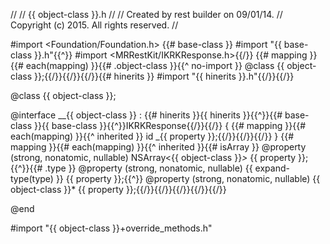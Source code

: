 //
//  {{ object-class }}.h
//
//  Created by rest builder on 09/01/14.
//  Copyright (c) 2015. All rights reserved.
//

#import <Foundation/Foundation.h>
{{# base-class }}
#import "{{ base-class }}.h"{{^}}
#import <MRRestKit/IKRKResponse.h>{{/}}
{{# mapping }}{{# each(mapping) }}{{# .object-class }}{{^ no-import }}
@class {{ object-class }};{{/}}{{/}}{{/}}{{# hinerits }}
#import "{{ hinerits }}.h"{{/}}{{/}}

@class {{ object-class }};

@interface __{{ object-class }} : {{# hinerits }}{{ hinerits }}{{^}}{{# base-class }}{{ base-class }}{{^}}IKRKResponse{{/}}{{/}}
{ {{# mapping }}{{# each(mapping) }}{{^ inherited }}
   id _{{ property }};{{/}}{{/}}{{/}}
}
{{# mapping }}{{# each(mapping) }}{{^ inherited }}{{# isArray }}
@property (strong, nonatomic, nullable) NSArray<{{ object-class }}*>* {{ property }};{{^}}{{# .type }}
@property (strong, nonatomic, nullable) {{ expand-type(type) }} {{ property }};{{^}}
@property (strong, nonatomic, nullable) {{ object-class }}* {{ property }};{{/}}{{/}}{{/}}{{/}}{{/}}

@end

#import "{{ object-class }}+override_methods.h"
